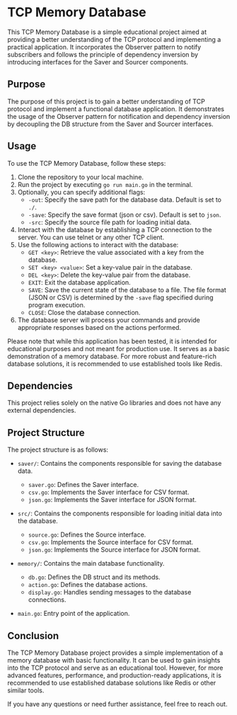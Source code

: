 # TCP Memory Database

This TCP Memory Database is a simple educational project aimed at providing a better understanding of the TCP protocol and implementing a practical application. It incorporates the Observer pattern to notify subscribers and follows the principle of dependency inversion by introducing interfaces for the Saver and Sourcer components.

## Purpose

The purpose of this project is to gain a better understanding of TCP protocol and implement a functional database application. It demonstrates the usage of the Observer pattern for notification and dependency inversion by decoupling the DB structure from the Saver and Sourcer interfaces.

## Usage

To use the TCP Memory Database, follow these steps:

1. Clone the repository to your local machine.
2. Run the project by executing `go run main.go` in the terminal.
3. Optionally, you can specify additional flags:
    - `-out`: Specify the save path for the database data. Default is set to `./`.
    - `-save`: Specify the save format (json or csv). Default is set to `json`.
    - `-src`: Specify the source file path for loading initial data.
4. Interact with the database by establishing a TCP connection to the server. You can use telnet or any other TCP client.
5. Use the following actions to interact with the database:
    - `GET <key>`: Retrieve the value associated with a key from the database.
    - `SET <key> <value>`: Set a key-value pair in the database.
    - `DEL <key>`: Delete the key-value pair from the database.
    - `EXIT`: Exit the database application.
    - `SAVE`: Save the current state of the database to a file. The file format (JSON or CSV) is determined by the `-save` flag specified during program execution.
    - `CLOSE`: Close the database connection.
6. The database server will process your commands and provide appropriate responses based on the actions performed.

Please note that while this application has been tested, it is intended for educational purposes and not meant for production use. It serves as a basic demonstration of a memory database. For more robust and feature-rich database solutions, it is recommended to use established tools like Redis.

## Dependencies

This project relies solely on the native Go libraries and does not have any external dependencies.

## Project Structure

The project structure is as follows:

- `saver/`: Contains the components responsible for saving the database data.
    - `saver.go`: Defines the Saver interface.
    - `csv.go`: Implements the Saver interface for CSV format.
    - `json.go`: Implements the Saver interface for JSON format.

- `src/`: Contains the components responsible for loading initial data into the database.
    - `source.go`: Defines the Source interface.
    - `csv.go`: Implements the Source interface for CSV format.
    - `json.go`: Implements the Source interface for JSON format.

- `memory/`: Contains the main database functionality.
    - `db.go`: Defines the DB struct and its methods.
    - `action.go`: Defines the database actions.
    - `display.go`: Handles sending messages to the database connections.

- `main.go`: Entry point of the application.

## Conclusion

The TCP Memory Database project provides a simple implementation of a memory database with basic functionality. It can be used to gain insights into the TCP protocol and serve as an educational tool. However, for more advanced features, performance, and production-ready applications, it is recommended to use established database solutions like Redis or other similar tools.

If you have any questions or need further assistance, feel free to reach out.
